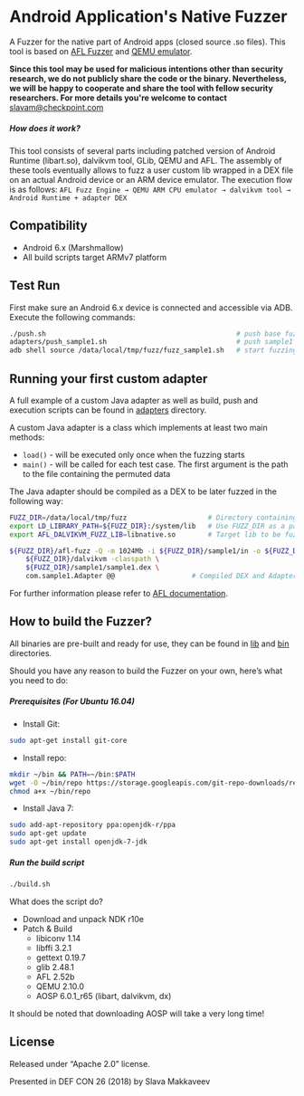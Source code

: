 # Android Application's Native Fuzzer

A Fuzzer for the native part of Android apps (closed source .so files). This tool is based on [AFL Fuzzer](https://github.com/mcarpenter/afl) and [QEMU emulator](https://github.com/qemu/qemu).

**Since this tool may be used for malicious intentions other than security research, we do not publicly share the code or the binary. Nevertheless, we will be happy to cooperate and share the tool with fellow security researchers. For more details you're welcome to contact** slavam@checkpoint.com

##### How does it work?

This tool consists of several parts including patched version of Android Runtime (libart.so), dalvikvm tool, GLib, QEMU and AFL. The assembly of these tools eventually allows to fuzz a user custom lib wrapped in a DEX file on an actual Android device or an ARM device emulator. The execution flow is as follows: 
`AFL Fuzz Engine → QEMU ARM CPU emulator → dalvikvm tool → Android Runtime + adapter DEX`

## Compatibility
* Android 6.x (Marshmallow)
* All build scripts target ARMv7 platform

## Test Run

First make sure an Android 6.x device is connected and accessible via ADB.
Execute the following commands:

```bash
./push.sh                                               # push base fuzzer binaries to the device
adapters/push_sample1.sh                                # push sample1 adapter to the device
adb shell source /data/local/tmp/fuzz/fuzz_sample1.sh   # start fuzzing sample1
```

## Running your first custom adapter
A full example of a custom Java adapter as well as build, push and execution scripts can be found in [adapters](adapters) directory.

A custom Java adapter is a class which implements at least two main methods:
* `load()` - will be executed only once when the fuzzing starts
* `main()` - will be called for each test case. The first argument is the path to the file containing the permuted data

The Java adapter should be compiled as a DEX to be later fuzzed in the following way:

```bash
FUZZ_DIR=/data/local/tmp/fuzz                    # Directory containing all fuzzer binaries
export LD_LIBRARY_PATH=${FUZZ_DIR}:/system/lib   # Use FUZZ_DIR as a path to the patched libs
export AFL_DALVIKVM_FUZZ_LIB=libnative.so        # Target lib to be fuzzed

${FUZZ_DIR}/afl-fuzz -Q -m 1024Mb -i ${FUZZ_DIR}/sample1/in -o ${FUZZ_DIR}/sample1/out \
	${FUZZ_DIR}/dalvikvm -classpath \
	${FUZZ_DIR}/sample1/sample1.dex \
	com.sample1.Adapter @@                   # Compiled DEX and Adapter’s class name
```

For further information please refer to [AFL documentation](https://github.com/mcarpenter/afl/tree/master/docs).

## How to build the Fuzzer?

All binaries are pre-built and ready for use, they can be found in [lib](lib) and [bin](bin) directories.

Should you have any reason to build the Fuzzer on your own, here’s what you need to do:

##### Prerequisites (For Ubuntu 16.04)

* Install Git:

```bash
sudo apt-get install git-core
```

* Install repo:

```bash
mkdir ~/bin && PATH=~/bin:$PATH
wget -O ~/bin/repo https://storage.googleapis.com/git-repo-downloads/repo
chmod a+x ~/bin/repo
```

* Install Java 7:

```bash
sudo add-apt-repository ppa:openjdk-r/ppa
sudo apt-get update
sudo apt-get install openjdk-7-jdk
```

##### Run the build script

```bash
./build.sh
```

What does the script do?
* Download and unpack NDK r10e
* Patch & Build
  * libiconv 1.14
  * libffi 3.2.1
  * gettext 0.19.7
  * glib 2.48.1
  * AFL 2.52b
  * QEMU 2.10.0 
  * AOSP 6.0.1_r65 (libart, dalvikvm, dx)

It should be noted that downloading AOSP will take a very long time!

## License

Released under “Apache 2.0” license.


Presented in DEF CON 26 (2018) by Slava Makkaveev